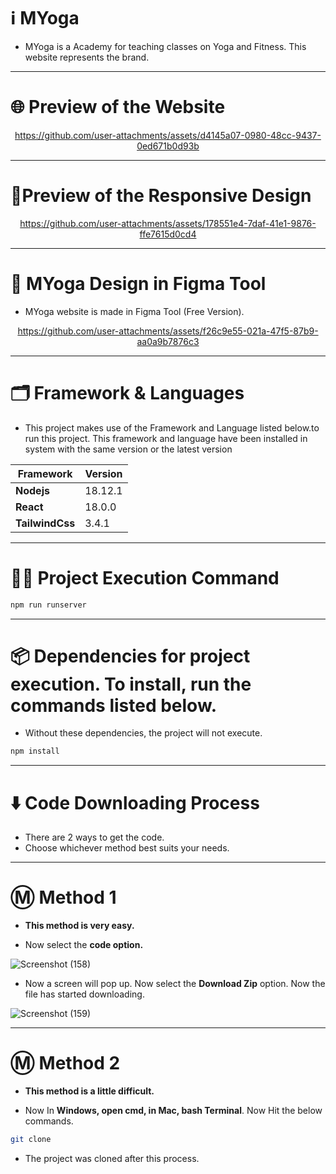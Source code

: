 # ℹ️ MYoga

* MYoga is a Academy for teaching classes on Yoga and Fitness. This website represents the brand.
---

# 🌐 Preview of the Website

<div align='center'>

https://github.com/user-attachments/assets/d4145a07-0980-48cc-9437-0ed671b0d93b

</div>

---

# 📱Preview of the Responsive Design

<div align='center'>

https://github.com/user-attachments/assets/178551e4-7daf-41e1-9876-ffe7615d0cd4

</div>

---

# 🎨 MYoga Design in Figma Tool

* MYoga website is made in Figma Tool (Free Version).

<div align='center'>

https://github.com/user-attachments/assets/f26c9e55-021a-47f5-87b9-aa0a9b7876c3

</div>

---

# 🗂️ Framework & Languages

* This project makes use of the Framework and Language listed below.to run this project. This framework and language have been installed in
system with the same version or the latest version

| Framework  | Version |
| ------------- | ------------- |
| **Nodejs**  | 18.12.1  |
| **React** | 18.0.0 |
| **TailwindCss** | 3.4.1 |

---

# 👨‍💻 Project Execution Command 

```bash 
npm run runserver
```

---

# 📦 Dependencies for project execution. To install, run the commands listed below. 

* Without these dependencies, the project will not execute.

```bash
npm install
```

---

# ⬇️ Code Downloading Process

* There are 2 ways to get the code.
* Choose whichever method best suits your needs. 

---

# Ⓜ️ Method 1

* **This method is very easy.**

* Now select the **code option.** 

![Screenshot (158)](https://user-images.githubusercontent.com/66934377/164152919-f2854829-535d-4227-9c2f-031f8051f6ac.png)

* Now a screen will pop up. Now select the **Download Zip** option. Now the file has started downloading.

![Screenshot (159)](https://user-images.githubusercontent.com/66934377/164153128-b64e85a2-e40c-4457-9835-a749ac79acd6.png)

---

# Ⓜ️ Method 2

* **This method is a little difficult.**

* Now In **Windows, open cmd, in Mac, bash Terminal**. Now Hit the below commands.

```bash
git clone
```

* The project was cloned after this process.
